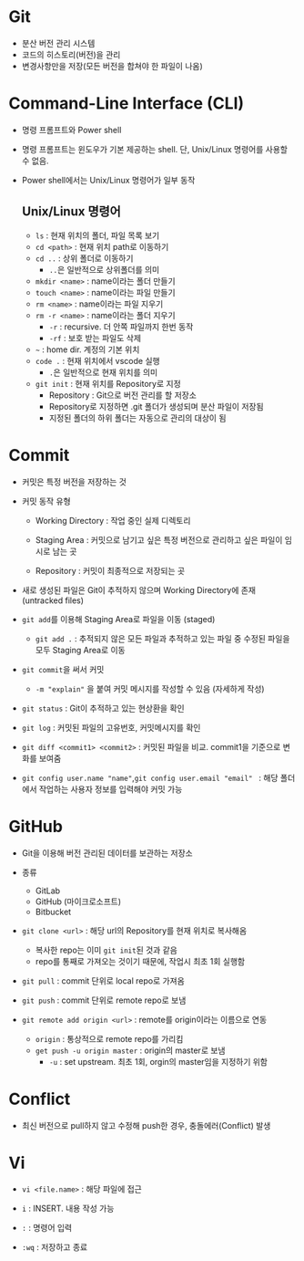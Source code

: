 # Git

- 분산 버전 관리 시스템
- 코드의 히스토리(버전)을 관리
- 변경사항만을 저장(모든 버전을 합쳐야 한 파일이 나옴)



# Command-Line Interface (CLI)

- 명령 프롬프트와 Power shell

- 명령 프롬프트는 윈도우가 기본 제공하는 shell. 단, Unix/Linux 명령어를 사용할 수 없음.

- Power shell에서는 Unix/Linux 명령어가 일부 동작

  ## Unix/Linux 명령어

  - `ls` : 현재 위치의 폴더, 파일 목록 보기
  - `cd <path>` : 현재 위치 path로 이동하기
  - `cd ..` : 상위 폴더로 이동하기
    - `..`은 일반적으로 상위폴더를 의미
  - `mkdir <name>` : name이라는 폴더 만들기
  - `touch <name>` : name이라는 파일 만들기
  - `rm <name>` : name이라는 파일 지우기
  - `rm -r <name>` : name이라는 폴더 지우기
    - `-r` : recursive. 더 안쪽 파일까지 한번 동작
    - `-rf` : 보호 받는 파일도 삭제
  - `~` : home dir. 계정의 기본 위치
  - `code .` : 현재 위치에서 vscode 실행
    - `.`은 일반적으로 현재 위치를 의미
  - `git init` : 현재 위치를 Repository로 지정
    - Repository : Git으로 버전 관리를 할 저장소
    - Repository로 지정하면 .git 폴더가 생성되며 분산 파일이 저장됨
    - 지정된 폴더의 하위 폴더는 자동으로 관리의 대상이 됨



# Commit

- 커밋은 특정 버전을 저장하는 것

- 커밋 동작 유형

  - Working Directory : 작업 중인 실제 디렉토리

  - Staging Area : 커밋으로 남기고 싶은 특정 버전으로 관리하고 싶은 파일이 임시로 남는 곳

  - Repository : 커밋이 최종적으로 저장되는 곳 

- 새로 생성된 파일은 Git이 추적하지 않으며 Working Directory에 존재 (untracked files)

- `git add`를 이용해 Staging Area로 파일을 이동 (staged)

  - `git add .` : 추적되지 않은 모든 파일과 추적하고 있는 파일 중 수정된 파일을 모두 Staging Area로 이동

- `git commit`을 써서 커밋

  - `-m "explain"` 을 붙여 커밋 메시지를 작성할 수 있음 (자세하게 작성)

- `git status` : Git이 추적하고 있는 현상환을 확인

- `git log` : 커밋된 파일의 고유번호, 커밋메시지를 확인

- `git diff <commit1> <commit2>` :  커밋된 파일을 비교. commit1을 기준으로 변화를 보여줌

- `git config user.name "name"`,`git config user.email "email" ` : 해당 폴더에서 작업하는 사용자 정보를 입력해야 커밋 가능



# GitHub 

- Git을 이용해 버전 관리된 데이터를 보관하는 저장소
- 종류
  - GitLab
  - GitHub (마이크로소프트)
  - Bitbucket
- `git clone <url>` : 해당 url의 Repository를 현재 위치로 복사해옴

  - 복사한 repo는 이미 `git init`된 것과 같음
  - repo를 통째로 가져오는 것이기 때문에, 작업시 최초 1회 실행함 
- `git pull` : commit 단위로 local repo로 가져옴
- `git push` : commit 단위로 remote repo로 보냄
- `git remote add origin <url>` : remote를 origin이라는 이름으로 연동

  - `origin` : 통상적으로  remote repo를 가리킴
  - `get push -u origin master` :  origin의 master로 보냄
    - `-u` : set upstream. 최초 1회, orgin의 master임을 지정하기 위함




# Conflict

- 최신 버전으로 pull하지 않고 수정해 push한 경우, 충돌에러(Conflict) 발생



# Vi

- `vi <file.name>` : 해당 파일에 접근

- `i` : INSERT. 내용 작성 가능

- `:`  : 명령어 입력

- `:wq` : 저장하고 종료





